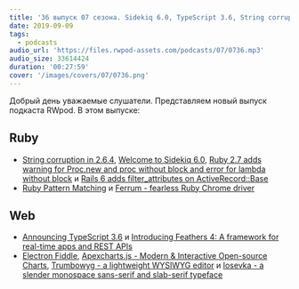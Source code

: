 ```yaml
---
title: '36 выпуск 07 сезона. Sidekiq 6.0, TypeScript 3.6, String corruption in 2.6.4, Ferrum, Electron Fiddle, Trumbowyg и прочее'
date: 2019-09-09
tags:
  - podcasts
audio_url: 'https://files.rwpod-assets.com/podcasts/07/0736.mp3'
audio_size: 33614424
duration: '00:27:59'
cover: '/images/covers/07/0736.png'
---
```


Добрый день уважаемые слушатели. Представляем новый выпуск подкаста RWpod. В этом выпуске:

## Ruby

- [String corruption in 2.6.4](https://bugs.ruby-lang.org/issues/16136), [Welcome to Sidekiq 6.0](https://www.mikeperham.com/2019/09/03/welcome-to-sidekiq-6.0/), [Ruby 2.7 adds warning for Proc.new and proc without block and error for lambda without block](https://blog.saeloun.com/2019/09/02/ruby-2-7-proc-without-block-warning.html) и [Rails 6 adds filter_attributes on ActiveRecord::Base](https://blog.bigbinary.com/2019/09/03/rails-6-adds-activerecord-base-filter_attributes.html)
- [Ruby Pattern Matching](https://medium.com/cedarcode/ruby-pattern-matching-1e84cab3b44a) и [Ferrum - fearless Ruby Chrome driver](https://github.com/route/ferrum)

## Web

- [Announcing TypeScript 3.6](https://devblogs.microsoft.com/typescript/announcing-typescript-3-6/) и [Introducing Feathers 4: A framework for real-time apps and REST APIs](https://blog.feathersjs.com/introducing-feathers-4-a-framework-for-real-time-apps-and-rest-apis-afff3819055b)
- [Electron Fiddle](https://electronjs.org/fiddle), [Apexcharts.js - Modern & Interactive Open-source Charts](https://apexcharts.com/), [Trumbowyg - a lightweight WYSIWYG editor](https://alex-d.github.io/Trumbowyg/) и [Iosevka - a slender monospace sans-serif and slab-serif typeface](https://typeof.net/Iosevka/)

